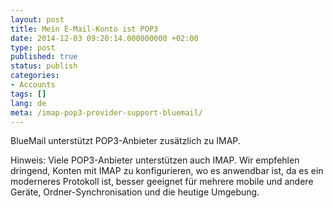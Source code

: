 ```yaml
---
layout: post
title: Mein E-Mail-Konto ist POP3
date: 2014-12-03 09:20:14.000000000 +02:00
type: post
published: true
status: publish
categories:
- Accounts
tags: []
lang: de
meta: /imap-pop3-provider-support-bluemail/
---
```


BlueMail unterstützt POP3-Anbieter zusätzlich zu IMAP.

Hinweis: Viele POP3-Anbieter unterstützen auch IMAP. Wir empfehlen dringend, Konten mit IMAP zu konfigurieren, wo es anwendbar ist, da es ein moderneres Protokoll ist, besser geeignet für mehrere mobile und andere Geräte, Ordner-Synchronisation und die heutige Umgebung.
